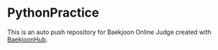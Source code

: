 # PythonPractice
This is an auto push repository for Baekjoon Online Judge created with [BaekjoonHub](https://github.com/BaekjoonHub/BaekjoonHub).
